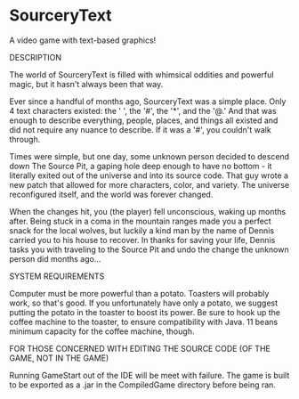 # SourceryText
A video game with text-based graphics!


DESCRIPTION

The world of SourceryText is filled with whimsical oddities and powerful magic, but it hasn't always been that way.

Ever since a handful of months ago, SourceryText was a simple place. Only 4 text characters existed: the ' ', the '#', the '*', and the '@.' And that was enough to describe everything, people, places, and things all existed and did not require any nuance to describe. If it was a '#', you couldn't walk through.

Times were simple, but one day, some unknown person decided to descend down The Source Pit, a gaping hole deep enough to have no bottom - it literally exited out of the universe and into its source code. That guy wrote a new patch that allowed for more characters, color, and variety. The universe reconfigured itself, and the world was forever changed.

When the changes hit, you (the player) fell unconscious, waking up months after. Being stuck in a coma in the mountain ranges made you a perfect snack for the local wolves, but luckily a kind man by the name of Dennis carried you to his house to recover. In thanks for saving your life, Dennis tasks you with traveling to the Source Pit and undo the change the unknown person did months ago...


SYSTEM REQUIREMENTS

Computer must be more powerful than a potato. Toasters will probably work, so that's good. If you unfortunately have only a potato, we suggest putting the potato in the toaster to boost its power.
Be sure to hook up the coffee machine to the toaster, to ensure compatibility with Java. 11 beans minimum capacity for the coffee machine, though.


FOR THOSE CONCERNED WITH EDITING THE SOURCE CODE (OF THE GAME, NOT IN THE GAME)

Running GameStart out of the IDE will be meet with failure.
The game is built to be exported as a .jar in the CompiledGame directory before being ran.